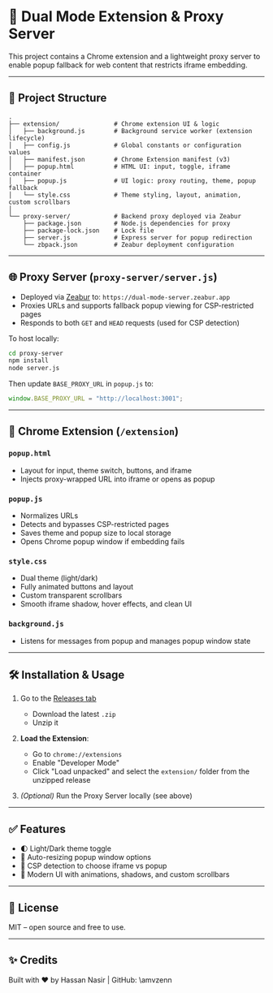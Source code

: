 # 🔁 Dual Mode Extension & Proxy Server

This project contains a Chrome extension and a lightweight proxy server to enable popup fallback for web content that restricts iframe embedding.

---

## 📁 Project Structure

```
.
├── extension/               # Chrome extension UI & logic
│   ├── background.js        # Background service worker (extension lifecycle)
│   ├── config.js            # Global constants or configuration values
│   ├── manifest.json        # Chrome Extension manifest (v3)
│   ├── popup.html           # HTML UI: input, toggle, iframe container
│   ├── popup.js             # UI logic: proxy routing, theme, popup fallback
│   └── style.css            # Theme styling, layout, animation, custom scrollbars
│
└── proxy-server/            # Backend proxy deployed via Zeabur
    ├── package.json         # Node.js dependencies for proxy
    ├── package-lock.json    # Lock file
    ├── server.js            # Express server for popup redirection
    └── zbpack.json          # Zeabur deployment configuration
```

---

## 🌐 Proxy Server (`proxy-server/server.js`)

* Deployed via [Zeabur](https://zeabur.com) to: `https://dual-mode-server.zeabur.app`
* Proxies URLs and supports fallback popup viewing for CSP-restricted pages
* Responds to both `GET` and `HEAD` requests (used for CSP detection)

To host locally:

```bash
cd proxy-server
npm install
node server.js
```

Then update `BASE_PROXY_URL` in `popup.js` to:

```js
window.BASE_PROXY_URL = "http://localhost:3001";
```

---

## 🧩 Chrome Extension (`/extension`)

### `popup.html`

* Layout for input, theme switch, buttons, and iframe
* Injects proxy-wrapped URL into iframe or opens as popup

### `popup.js`

* Normalizes URLs
* Detects and bypasses CSP-restricted pages
* Saves theme and popup size to local storage
* Opens Chrome popup window if embedding fails

### `style.css`

* Dual theme (light/dark)
* Fully animated buttons and layout
* Custom transparent scrollbars
* Smooth iframe shadow, hover effects, and clean UI

### `background.js`

* Listens for messages from popup and manages popup window state

---

## 🛠 Installation & Usage

1. Go to the [Releases tab](https://github.com/amvzenn/Dual-Mode-Server/releases)

   * Download the latest `.zip`
   * Unzip it

2. **Load the Extension**:

   * Go to `chrome://extensions`
   * Enable "Developer Mode"
   * Click "Load unpacked" and select the `extension/` folder from the unzipped release

3. *(Optional)* Run the Proxy Server locally (see above)

---

## ✅ Features

* 🌓 Light/Dark theme toggle
* 🔗 Auto-resizing popup window options
* 🧠 CSP detection to choose iframe vs popup
* 🧼 Modern UI with animations, shadows, and custom scrollbars

---

## 📄 License

MIT – open source and free to use.

---

## ✨ Credits

Built with ❤️ by Hassan Nasir | GitHub: \amvzenn
